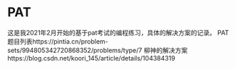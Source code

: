 # PAT
这是我2021年2月开始的基于pat考试的编程练习，具体的解决方案的记录。
PAT题目列表https://pintia.cn/problem-sets/994805342720868352/problems/type/7
柳神的解决方案https://blog.csdn.net/koori_145/article/details/104384319
